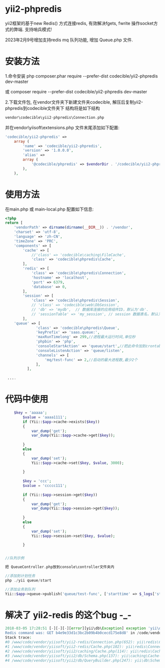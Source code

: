 # yii2-phpredis
yii2框架的基于new Redis() 方式连接redis, 有效解决fgets, fwrite 操作socket方式的弊端. 支持哨兵模式!

2023年2月9号增加支持redis mq 队列功能, 增加 Queue.php 文件.

# 安装方法

1.命令安装
php composer.phar require --prefer-dist codecible/yii2-phpredis dev-master

或
composer require --prefer-dist codecible/yii2-phpredis dev-master

2.下载文件包, 
在vendor文件夹下新建文件夹codecible, 解压后复制yii2-phpredis到codecible文件夹下
结构将是如下结构

``` php
vendor\codecible\yii2-phpredis\Connection.php

```

并在vendor\yiisoft\extensions.php 文件末尾添加如下配置:

``` php
'codecible/yii2-phpredis' =>
    array (
        'name' => 'codecible/yii2-phpredis',
        'version' => '1.0.0.0',
        'alias' =>
        array (
            '@codecible/phpredis' => $vendorDir . '/codecible/yii2-phpredis',
        ),
    ),

```

# 使用方法
在main.php 或 main-local.php 配置如下信息:

``` php
<?php
return [
    'vendorPath' => dirname(dirname(__DIR__)) . '/vendor',
    'charset' => 'utf-8',
    'language' => 'zh-CN',
    'timeZone' => 'PRC',
    'components' => [
        'cache' => [
            //'class' => 'codecible\caching\FileCache',
            'class' => 'codecible\phpredis\Cache',
        ],
        'redis' => [
            'class' => 'codecible\phpredis\Connection',
            'hostname' => 'localhost',
            'port' => 6379,
            'database' => 0,
        ],
        'session' => [
            'class' => 'codecible\phpredis\Session',
            // 'class' => 'codecible\web\DbSession',
            // 'db' => 'mydb',  // 数据库连接的应用组件ID，默认为'db'.
            // 'sessionTable' => 'my_session', // session 数据表名，默认为'session'.
        ],
	'queue' => [
              'class' => 'codecible\phpredis\Queue',
              'keyPrefix' => 'saas.queue:',
              'maxRunTimelong' => 299,//进程最大运行时间,单位秒
              'phpbin' => 'php',
              'consoleStartAction' => 'queue/start',//把此命令加到crontab里
              'consoleListenAction' => 'queue/listen',
              'channels' => [
                  'mq/test-func' => 2,//启动的最大进程数,最少2个
              ],
          ],
        
 ....

 ```


# 代码中使用

``` php
	$key = 'aaaaa';
        $value = 'aaaa1111';
        if (Yii::$app->cache->exists($key))
        {
            var_dump('get');
            var_dump(Yii::$app->cache->get($key));
            
        }
        else
        {
            var_dump('set');
            Yii::$app->cache->set($key, $value, 3000);
            
        }
        
        $key = 'ccc';
        $value = 'ccccc111';
        
        if (Yii::$app->session->get($key))
        {
            var_dump('get');
            var_dump(Yii::$app->session->get($key));
            
        }
        else
        {
            var_dump('set');
            Yii::$app->session->set($key, $value);
            
        }

```

``` php

//队列示例

把 QueueController.php放到console\controller文件夹内

//添加到计划任务
php ./yii queue/start

//添加业务到队列
Yii::$app->queue->publish('queue/test-func', ['starttime' => $_logs['starttime1']]);


```

# 解决了 yii2-redis 的这个bug -_-

``` php
2018-03-05 17:28:51 [-][-][-][error][yii\db\Exception] exception 'yii\db\Exception' with message 'Failed to read from socket.
Redis command was: GET b4e9e33d1c3bc2b09b4b0cecd175e8d8' in /code/vendor/yiisoft/yii2-redis/Connection.php:663
Stack trace:
#0 /www/code/vendor/yiisoft/yii2-redis/Connection.php(652): yii\redis\Connection->parseResponse('GET b4e9e33d1c3...')
#1 /www/code/vendor/yiisoft/yii2-redis/Cache.php(102): yii\redis\Connection->executeCommand('GET', Array)
#2 /www/code/vendor/yiisoft/yii2/caching/Cache.php(114): yii\redis\Cache->getValue('b4e9e33d1c3bc2b...')
#3 /www/code/vendor/yiisoft/yii2/db/Schema.php(137): yii\caching\Cache->get(Array)
#4 /www/code/vendor/yiisoft/yii2/db/QueryBuilder.php(247): yii\db\Schema->getTableSchema('task_item')

```

